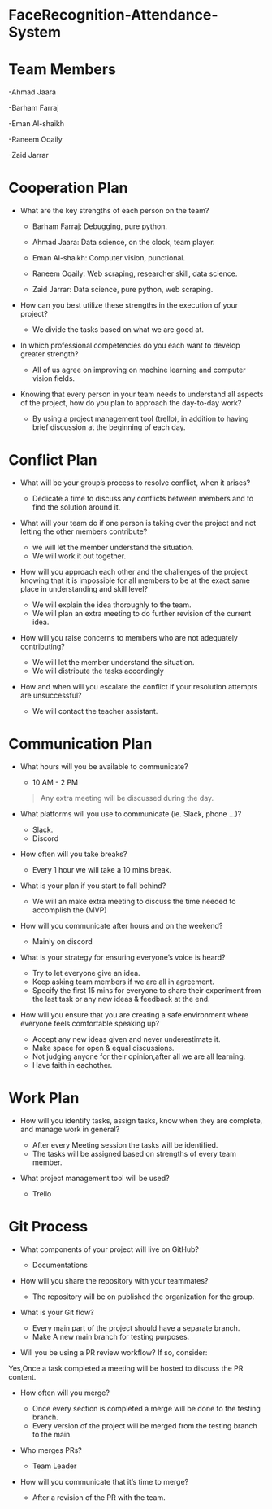 # FaceRecognition-Attendance-System

# Team Members

-Ahmad Jaara 

-Barham Farraj

-Eman Al-shaikh

-Raneem Oqaily

-Zaid Jarrar

# Cooperation Plan

- What are the key strengths of each person on the team?
  
  - Barham Farraj: Debugging, pure python. 

  - Ahmad Jaara: Data science, on the clock, team player.

  - Eman Al-shaikh: Computer vision, punctional.

  - Raneem Oqaily: Web scraping, researcher skill, data science.

  - Zaid Jarrar: Data science, pure python, web scraping.


- How can you best utilize these strengths in the execution of your project?
  - We divide the tasks based on what we are good at.
 

- In which professional competencies do you each want to develop greater strength?
  - All of us agree on improving on machine learning and computer vision fields.
 

- Knowing that every person in your team needs to understand all aspects of the project, how do you plan to approach the day-to-day work?
  - By using a project management tool (trello), in addition to having brief discussion at the beginning of each day.
  

# Conflict Plan

- What will be your group’s process to resolve conflict, when it arises?
  - Dedicate a time to discuss any conflicts between members and to find the solution around it.

- What will your team do if one person is taking over the project and not letting the other members contribute?
  - we will let the member understand the situation.
  - We will work it out together.
 
- How will you approach each other and the challenges of the project knowing that it is impossible for all members to be at the exact same place in understanding and skill level?
  - We will explain the idea thoroughly to the team.
  - We will plan an extra meeting to do further revision of the current idea.
 
- How will you raise concerns to members who are not adequately contributing?
  - We will let the member understand the situation.
  - We will distribute  the tasks accordingly
 
- How and when will you escalate the conflict if your resolution attempts are unsuccessful? 
  - We will contact the teacher assistant.
    
# Communication Plan

- What hours will you be available to communicate?
  - 10 AM - 2 PM
  > Any extra meeting will be discussed during the day.

- What platforms will you use to communicate (ie. Slack, phone …)?
  - Slack.
  - Discord
  
- How often will you take breaks?
  - Every 1 hour we will take a 10 mins break.
 
- What is your plan if you start to fall behind?
  - We will an make extra meeting to discuss the time needed to accomplish  the (MVP)
  

- How will you communicate after hours and on the weekend? 
  - Mainly on discord 
  
- What is your strategy for ensuring everyone’s voice is heard?
  - Try to let everyone give an idea.
  - Keep asking team members if we are all in agreement.
  - Specify the first 15 mins for everyone to share their experiment from the last task or any new ideas & feedback at the end. 
  
- How will you ensure that you are creating a safe environment where everyone feels comfortable speaking up?
  - Accept any new ideas given and never underestimate it.
  - Make space for open & equal discussions.
  - Not judging anyone for their opinion,after all we are all learning.
  - Have faith in eachother.
 
# Work Plan

- How will you identify tasks, assign tasks, know when they are complete, and manage work in general?
  - After every Meeting session the tasks will be identified.
  - The tasks will be assigned based on strengths of every team member.
  
- What project management tool will be used?  
  - Trello

# Git Process

- What components of your project will live on GitHub?
  - Documentations

- How will you share the repository with your teammates?
  - The repository will be on published the organization  for the group.
 
- What is your Git flow?
  - Every main part of the project should have a separate branch.
  - Make A new main branch for testing purposes.
  
- Will you be using a PR review workflow? If so, consider:

Yes,Once a task completed a meeting will be hosted to discuss the PR content.
  
- How often will you merge?
  - Once every section is completed a merge will be done to the testing branch.
  - Every version of the project will be merged from the testing branch to the main.
  
- Who merges PRs?
  - Team Leader
  
- How will you communicate that it’s time to merge?
  - After a revision of the PR with the team.
 
